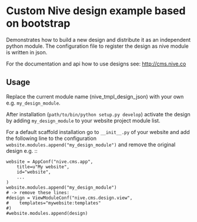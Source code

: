
# Custom Nive design example based on bootstrap

Demonstrates how to build a new design and distribute it as an independent 
python module. The configuration file to register the design as nive
module is written in json. 

For the documentation and api how to use designs see: http://cms.nive.co

## Usage

Replace the current module name (nive_tmpl_design_json) with your own 
e.g. `my_design_module`. 

After installation (``path/to/bin/python setup.py develop``) activate the 
design by adding ``my_design_module`` to your website project module list.

For a default scaffold installation go to `__init__.py` of your website
and add the following line to the configuration 
``website.modules.append("my_design_module")`` and 
remove the original design e.g. ::

    website = AppConf("nive.cms.app",
        title=u"My website", 
        id="website",
        ...
    )
    website.modules.append("my_design_module")
    # -> remove these lines:
    #design = ViewModuleConf("nive.cms.design.view",
    #    templates="mywebsite:templates"
    #)
    #website.modules.append(design)


